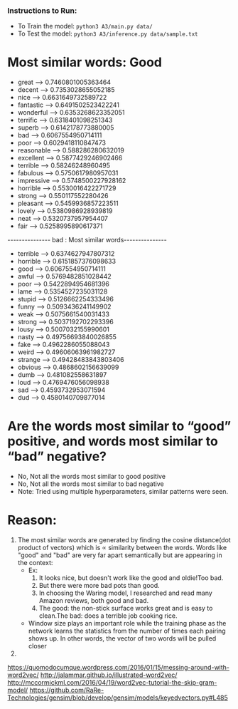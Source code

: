
### Instructions to Run: 
- To Train the model: `python3 A3/main.py data/` 
- To Test the model: `python3 A3/inference.py data/sample.txt`

# Most similar words: Good

- great --> 0.7460801005363464
- decent --> 0.7353028655052185
- nice --> 0.6631649732589722
- fantastic --> 0.6491502523422241
- wonderful --> 0.6353268623352051
- terrific --> 0.6318401098251343
- superb --> 0.6142178773880005
- bad --> 0.6067554950714111
- poor --> 0.6029418110847473
- reasonable --> 0.588286280632019
- excellent --> 0.5877429246902466
- terrible --> 0.58246248960495
- fabulous --> 0.5750617980957031
- impressive --> 0.5748500227928162
- horrible --> 0.5530016422271729
- strong --> 0.550117552280426
- pleasant --> 0.5459936857223511
- lovely --> 0.5380986928939819
- neat --> 0.5320737957954407
- fair --> 0.5258995890617371


--------------- bad : Most similar words---------------
- terrible --> 0.6374627947807312
- horrible --> 0.6151857376098633
- good --> 0.6067554950714111
- awful --> 0.5769482851028442
- poor --> 0.5422894954681396
- lame --> 0.5354527235031128
- stupid --> 0.5126662254333496
- funny --> 0.5093436241149902
- weak --> 0.5075661540031433
- strong --> 0.5037192702293396
- lousy --> 0.5007032155990601
- nasty --> 0.49756693840026855
- fake --> 0.4962286055088043
- weird --> 0.49606063961982727
- strange --> 0.49428483843803406
- obvious --> 0.4868602156639099
- dumb --> 0.481082558631897
- loud --> 0.4769476056098938
- sad --> 0.4593732953071594
- dud --> 0.4580140709877014


# Are the words most similar to “good” positive, and words most similar to “bad” negative?
- No, Not all the words most similar to good positive
- No, Not all the words most similar to bad negative 
- Note: Tried using multiple hyperparameters, similar patterns were seen.

# Reason: 
1. The most similar words are generated by finding the cosine distance(dot product of vectors) which is ∝ similarity between the words. Words like "good" and "bad" are very far apart semantically but are appearing in the context:
    - Ex: 
        1. It looks nice, but doesn't work like the good and oldie!Too bad.
        2. But there were more bad pots than good.
        3. In choosing the Waring model, I researched and read many Amazon reviews, both good and bad.
        4. The good: the non-stick surface works great and is easy to clean.The bad: does a terrible job cooking rice.
    - Window size plays an important role while the training phase as the network learns the statistics from the number of times each pairing shows up. In other words, the vector of two words will be pulled closer
2. 

https://quomodocumque.wordpress.com/2016/01/15/messing-around-with-word2vec/
http://jalammar.github.io/illustrated-word2vec/
http://mccormickml.com/2016/04/19/word2vec-tutorial-the-skip-gram-model/
https://github.com/RaRe-Technologies/gensim/blob/develop/gensim/models/keyedvectors.py#L485